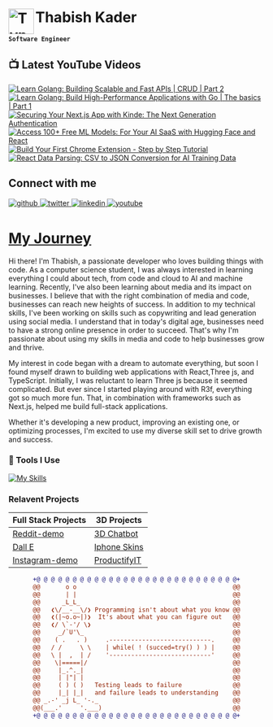 # Thabish Kader <img align="left" alt="TypeScript" width="50px"  src="https://cdn.jsdelivr.net/gh/devicons/devicon/icons/coffeescript/coffeescript-original-wordmark.svg" />

**`Software Engineer`**

## 📺 Latest YouTube Videos

<!-- BEGIN YOUTUBE-CARDS -->
[![Learn Golang: Building Scalable and Fast APIs | CRUD | Part 2](https://ytcards.demolab.com/?id=g8wkYS3lmqg&title=Learn+Golang%3A+Building+Scalable+and+Fast+APIs+%7C+CRUD+%7C+Part+2&lang=en&timestamp=1698517828&background_color=%230d1117&title_color=%23ffffff&stats_color=%23dedede&max_title_lines=1&width=250&border_radius=5 "Learn Golang: Building Scalable and Fast APIs | CRUD | Part 2")](https://www.youtube.com/watch?v=g8wkYS3lmqg)
[![Learn Golang: Build High-Performance Applications with Go | The basics | Part 1](https://ytcards.demolab.com/?id=JlEgTrd35-c&title=Learn+Golang%3A+Build+High-Performance+Applications+with+Go+%7C+The+basics+%7C+Part+1&lang=en&timestamp=1697913021&background_color=%230d1117&title_color=%23ffffff&stats_color=%23dedede&max_title_lines=1&width=250&border_radius=5 "Learn Golang: Build High-Performance Applications with Go | The basics | Part 1")](https://www.youtube.com/watch?v=JlEgTrd35-c)
[![Securing Your Next.js App with Kinde: The Next Generation Authentication](https://ytcards.demolab.com/?id=dpN0mBObLd8&title=Securing+Your+Next.js+App+with+Kinde%3A+The+Next+Generation+Authentication&lang=en&timestamp=1697308233&background_color=%230d1117&title_color=%23ffffff&stats_color=%23dedede&max_title_lines=1&width=250&border_radius=5 "Securing Your Next.js App with Kinde: The Next Generation Authentication")](https://www.youtube.com/watch?v=dpN0mBObLd8)
[![Access 100+ Free ML Models: For Your AI SaaS with Hugging Face and React](https://ytcards.demolab.com/?id=31HA7HmbdRM&title=Access+100%2B+Free+ML+Models%3A+For+Your+AI+SaaS+with+Hugging+Face+and+React&lang=en&timestamp=1696789803&background_color=%230d1117&title_color=%23ffffff&stats_color=%23dedede&max_title_lines=1&width=250&border_radius=5 "Access 100+ Free ML Models: For Your AI SaaS with Hugging Face and React")](https://www.youtube.com/watch?v=31HA7HmbdRM)
[![Build Your First Chrome Extension - Step by Step Tutorial](https://ytcards.demolab.com/?id=4qeeoM6b7J4&title=Build+Your+First+Chrome+Extension+-+Step+by+Step+Tutorial&lang=en&timestamp=1696185005&background_color=%230d1117&title_color=%23ffffff&stats_color=%23dedede&max_title_lines=1&width=250&border_radius=5 "Build Your First Chrome Extension - Step by Step Tutorial")](https://www.youtube.com/watch?v=4qeeoM6b7J4)
[![React Data Parsing: CSV to JSON Conversion for AI Training Data](https://ytcards.demolab.com/?id=3Y9wgO2ePZQ&title=React+Data+Parsing%3A+CSV+to+JSON+Conversion+for+AI+Training+Data&lang=en&timestamp=1693074602&background_color=%230d1117&title_color=%23ffffff&stats_color=%23dedede&max_title_lines=1&width=250&border_radius=5 "React Data Parsing: CSV to JSON Conversion for AI Training Data")](https://www.youtube.com/watch?v=3Y9wgO2ePZQ)
<!-- END YOUTUBE-CARDS -->

## Connect with me

<div ">
<a href="https://github.com/Thabish-Kader/Thabish-Kader/" target="_blank">
<img src=https://img.shields.io/badge/github-%2324292e.svg?&style=for-the-badge&logo=github&logoColor=white alt=github style="margin-bottom: 5px;" />
</a>
<a href="https://twitter.com/DeveloperTak" target="_blank">
<img src=https://img.shields.io/badge/twitter-%2300acee.svg?&style=for-the-badge&logo=twitter&logoColor=white alt=twitter style="margin-bottom: 5px;" />
</a>
<a href="https://www.linkedin.com/in/thabish-a-kader-366447224/" target="_blank">
<img src=https://img.shields.io/badge/linkedin-%231E77B5.svg?&style=for-the-badge&logo=linkedin&logoColor=white alt=linkedin style="margin-bottom: 5px;" />
</a>
<a href="https://www.youtube.com/@developertak2634" target="_blank">
<img src=https://img.shields.io/badge/youtube-%2324292e.svg?&style=for-the-badge&logo=youtube&logoColor=red alt=youtube style="margin-bottom: 5px;" />
</a>
</div>


# [My Journey](https://threejs-portfolio-4qhb.vercel.app/)
Hi there! I'm Thabish, a passionate developer who loves building things with code. As a computer science student, I was always interested in learning everything I could about tech, from code and cloud to AI and machine learning. Recently, I've also been learning about media and its impact on businesses. I believe that with the right combination of media and code, businesses can reach new heights of success. In addition to my technical skills, I've been working on skills such as copywriting and lead generation using social media. I understand that in today's digital age, businesses need to have a strong online presence in order to succeed. That's why I'm passionate about using my skills in media and code to help businesses grow and thrive.

My interest in code began with a dream to automate everything, but soon I found myself drawn to building web applications with React,Three js, and TypeScript. Initially, I was reluctant to learn Three js because it seemed complicated. But ever since I started playing around with R3f, everything got so much more fun. That, in combination with frameworks such as Next.js, helped me build full-stack applications.

Whether it's developing a new product, improving an existing one, or optimizing processes, I'm excited to use my diverse skill set to drive growth and success.

### 🧰 Tools I Use

[![My Skills](https://skillicons.dev/icons?i=ts,py,java,threejs,tailwind,redux,react,nextjs,vite,js,nodejs,express,mysql,firebase,mongodb,supabase)](https://skillicons.dev) 

### Relavent Projects

| Full Stack Projects | 3D Projects |
| ------------------- | ----------- |
| [Reddit-demo](https://reddit-next-app.vercel.app/)| [3D Chatbot](https://3d-chatbot.vercel.app/)  |
| [Dall E](https://github.com/Thabish-Kader/dall-E-nextjs)| [Iphone Skins](https://de-brand-skin.vercel.app/)   |
| [Instagram-demo](https://instagram-khaki-seven.vercel.app/)|[ProductifyIT](https://3d-generator.vercel.app/)  |

<div align="center">
  
```diff
+@ @ @ @ @ @ @ @ @ @ @ @ @ @ @ @ @ @ @ @ @ @ @ @ @ @ @ @+
@@       o o                                           @@
@@       | |                                           @@
@@      _L_L_                                          @@
@@   ❮\/__-__\/❯ Programming isn't about what you know @@
@@   ❮(|~o.o~|)❯  It's about what you can figure out   @@
@@   ❮/ \`-'/ \❯                                       @@
@@     _/`U'\_                                         @@
@@    ( .   . )     .----------------------------.     @@
@@   / /     \ \    | while( ! (succed=try() ) ) |     @@
@@   \ |  ,  | /    '----------------------------'     @@
@@    \|=====|/                                        @@
@@     |_.^._|                                         @@
@@     | |"| |                                         @@
@@     ( ) ( )   Testing leads to failure              @@
@@     |_| |_|   and failure leads to understanding    @@
@@ _.-' _j L_ '-._                                     @@
@@(___.'     '.___)                                    @@
+@ @ @ @ @ @ @ @ @ @ @ @ @ @ @ @ @ @ @ @ @ @ @ @ @ @ @ @+
```
  
</div>



 


